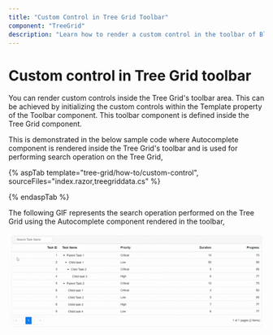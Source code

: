 ```yaml
---
title: "Custom Control in Tree Grid Toolbar"
component: "TreeGrid"
description: "Learn how to render a custom control in the toolbar of Blazor Tree Grid component"
---
```


# Custom control in Tree Grid toolbar

You can render custom controls inside the Tree Grid's toolbar area. This can be achieved by initializing the custom controls within the Template property of the Toolbar component. This toolbar component is defined inside the Tree Grid component.

This is demonstrated in the below sample code where Autocomplete component is rendered inside the Tree Grid's toolbar and is used for performing search operation on the Tree Grid,

{% aspTab template="tree-grid/how-to/custom-control", sourceFiles="index.razor,treegriddata.cs" %}

{% endaspTab %}

The following GIF represents the search operation performed on the Tree Grid using the Autocomplete component rendered in the toolbar,

![Custom control in toolbar](../images/custom-control-toolbar.gif)